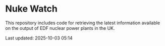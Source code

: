 # Nuke Watch

This repository includes code for retrieving the latest information available on the output of EDF nuclear power plants in the UK.

Last updated: 2025-10-03 05:14